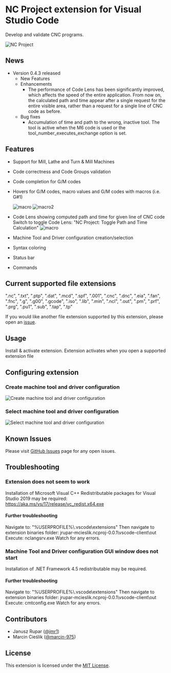 # NC Project extension for Visual Studio Code

Develop and validate CNC programs.

![NC Project](./images/image1.png)

## News

- Version 0.4.3 released
  - New Features
  - Enhancements
    - The performance of Code Lens has been significantly improved, which affects the speed of the entire application. From now on, the calculated path and time appear after a single request for the entire visible area, rather than a request for a single line of CNC code as before.
  - Bug fixes
    - Accumulation of time and path to the wrong, inactive tool. The tool is active when the M6 code is used or the tool_number_executes_exchange option is set.

## Features

- Support for Mill, Lathe and Turn & Mill Machines
- Code correctness and Code Groups validation
- Code completion for G/M codes
- Hovers for G/M codes, macro values and G/M codes with macros (i.e. G#1)

  ![macro](./images/macro.png)
  ![macro2](./images/macro2.png)
- Code Lens showing computed path and time for given line of CNC code
  Switch to toggle Code Lens: "NC Project: Toggle Path and Time Calculation"
  ![macro](./images/codelens.png)
- Machine Tool and Driver configuration creation/selection
- Syntax coloring
- Status bar
- Commands

## Current supported file extensions

".nc", ".txt", ".ptp", ".dat", ".mcd", ".spf", ".001", ".cnc", ".dnc", ".eia", ".fan", ".fnc", ".g", ".g00", ".gcode", ".iso", ".lib", ".min", ".ncl", ".out", ".pm", ".prf", ".prg", ".pu1", ".sub", ".tap", ".tp"

If you would like another file extension supported by this extension, please open an [issue](https://github.com/jmr1/vscode-ncproj/issues).

## Usage

Install & activate extension. Extension activates when you open a supported extension file

## Configuring extension

### Create machine tool and driver configuration

![Create machine tool and driver configuration](./images/create_configuration.gif)

### Select machine tool and driver configuration

![Select machine tool and driver configuration](./images/select_configuration.gif)

## Known Issues

Please visit [GitHub Issues](https://github.com/jmr1/vscode-ncproj/issues) page for any open issues.

## Troubleshooting

### Extension does not seem to work

Installation of Microsoft Visual C++ Redistributable packages for Visual Studio 2019 may be required: <https://aka.ms/vs/17/release/vc_redist.x64.exe>

#### Further troubleshooting

Navigate to: "%USERPROFILE%\\.vscode\extensions"
Then navigate to extension binaries folder: jrupar-mcieslik.ncproj-0.0.1\vscode-client\out
Execute: nclangsrv.exe
Watch for any errors.

### Machine Tool and Driver configuration GUI window does not start

Installation of .NET Framework 4.5 redistributable may be required.

#### Further troubleshooting

Navigate to: "%USERPROFILE%\\.vscode\extensions"
Then navigate to extension binaries folder: jrupar-mcieslik.ncproj-0.0.1\vscode-client\out
Execute: cmtconfig.exe
Watch for any errors.

## Contributors

- Janusz Rupar ([@jmr1](https://github.com/jmr1))
- Marcin Cieślik ([@marcin-975](https://github.com/marcin-975))

## License

This extension is licensed under the [MIT License](LICENSE).
